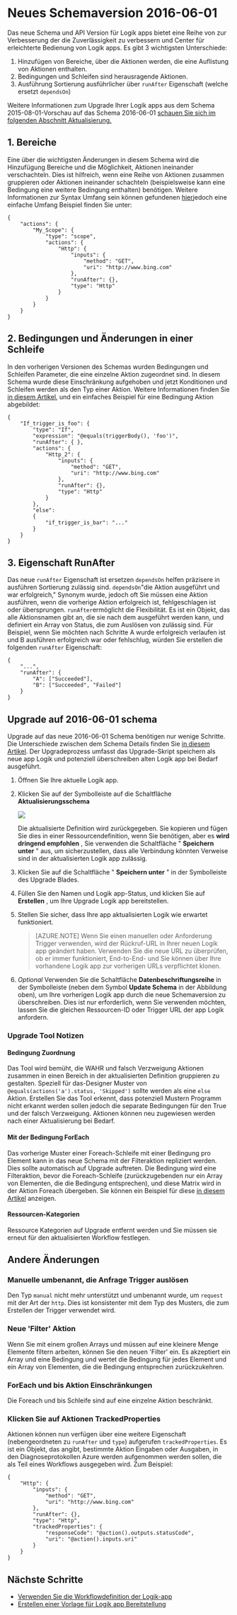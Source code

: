 <properties 
    pageTitle="Neues Schemaversion 2016-06-01 | Microsoft Azure" 
    description="Erfahren Sie, wie die JSON-Definition für die neueste Version von apps Logik schreiben" 
    authors="jeffhollan" 
    manager="dwrede" 
    editor="" 
    services="logic-apps" 
    documentationCenter=""/>

<tags
    ms.service="logic-apps"
    ms.workload="integration"
    ms.tgt_pltfrm="na"
    ms.devlang="na"
    ms.topic="article"
    ms.date="07/25/2016"
    ms.author="jehollan"/>
    
# <a name="new-schema-version-2016-06-01"></a>Neues Schemaversion 2016-06-01

Das neue Schema und API Version für Logik apps bietet eine Reihe von zur Verbesserung der die Zuverlässigkeit zu verbessern und Center für erleichterte Bedienung von Logik apps. Es gibt 3 wichtigsten Unterschiede:

1. Hinzufügen von Bereiche, über die Aktionen werden, die eine Auflistung von Aktionen enthalten.
1. Bedingungen und Schleifen sind herausragende Aktionen.
1. Ausführung Sortierung ausführlicher über `runAfter` Eigenschaft (welche ersetzt `dependsOn`)

Weitere Informationen zum Upgrade Ihrer Logik apps aus dem Schema 2015-08-01-Vorschau auf das Schema 2016-06-01 [schauen Sie sich im folgenden Abschnitt Aktualisierung.](#upgrading-to-2016-06-01-schema)


## <a name="1-scopes"></a>1. Bereiche

Eine über die wichtigsten Änderungen in diesem Schema wird die Hinzufügung Bereiche und die Möglichkeit, Aktionen ineinander verschachteln.  Dies ist hilfreich, wenn eine Reihe von Aktionen zusammen gruppieren oder Aktionen ineinander schachteln (beispielsweise kann eine Bedingung eine weitere Bedingung enthalten) benötigen.  Weitere Informationen zur Syntax Umfang sein können gefundenen [hier](app-service-logic-loops-and-scopes.md)jedoch eine einfache Umfang Beispiel finden Sie unter:


```
{
    "actions": {
        "My_Scope": {
            "type": "scope",
            "actions": {                
                "Http": {
                    "inputs": {
                        "method": "GET",
                        "uri": "http://www.bing.com"
                    },
                    "runAfter": {},
                    "type": "Http"
                }
            }
        }
    }
}
```

## <a name="2-conditions-and-loops-changes"></a>2. Bedingungen und Änderungen in einer Schleife

In den vorherigen Versionen des Schemas wurden Bedingungen und Schleifen Parameter, die eine einzelne Aktion zugeordnet sind.  In diesem Schema wurde diese Einschränkung aufgehoben und jetzt Konditionen und Schleifen werden als den Typ einer Aktion.  Weitere Informationen finden Sie [in diesem Artikel](app-service-logic-loops-and-scopes.md), und ein einfaches Beispiel für eine Bedingung Aktion abgebildet:

```
{
    "If_trigger_is_foo": {
        "type": "If",
        "expression": "@equals(triggerBody(), 'foo')",
        "runAfter": { },
        "actions": {
            "Http_2": {
                "inputs": {
                    "method": "GET",
                    "uri": "http://www.bing.com"
                },
                "runAfter": {},
                "type": "Http"
            }
        },
        "else": 
        {
            "if_trigger_is_bar": "..."
        }      
    }
}
```

## <a name="3-runafter-property"></a>3. Eigenschaft RunAfter

Das neue `runAfter` Eigenschaft ist ersetzen `dependsOn` helfen präzisere in ausführen Sortierung zulässig sind.  `dependsOn`"die Aktion ausgeführt und war erfolgreich," Synonym wurde, jedoch oft Sie müssen eine Aktion ausführen, wenn die vorherige Aktion erfolgreich ist, fehlgeschlagen ist oder übersprungen.  `runAfter`ermöglicht die Flexibilität.  Es ist ein Objekt, das alle Aktionsnamen gibt an, die sie nach dem ausgeführt werden kann, und definiert ein Array von Status, die zum Auslösen von zulässig sind.  Für Beispiel, wenn Sie möchten nach Schritte A wurde erfolgreich verlaufen ist und B ausführen erfolgreich war oder fehlschlug, würden Sie erstellen die folgenden `runAfter` Eigenschaft:

```
{
    "...",
    "runAfter": {
        "A": ["Succeeded"],
        "B": ["Succeeded", "Failed"]
    }
}
```

## <a name="upgrading-to-2016-06-01-schema"></a>Upgrade auf 2016-06-01 schema

Upgrade auf das neue 2016-06-01 Schema benötigen nur wenige Schritte.  Die Unterschiede zwischen dem Schema Details finden Sie [in diesem Artikel](app-service-logic-schema-2016-04-01.md).  Der Upgradeprozess umfasst das Upgrade-Skript speichern als neue app Logik und potenziell überschreiben alten Logik app bei Bedarf ausgeführt.

1. Öffnen Sie Ihre aktuelle Logik app.
1. Klicken Sie auf der Symbolleiste auf die Schaltfläche **Aktualisierungsschema**
   
    ![][1]
   
    Die aktualisierte Definition wird zurückgegeben.  Sie kopieren und fügen Sie dies in einer Ressourcendefinition, wenn Sie benötigen, aber es **wird dringend empfohlen** , Sie verwenden die Schaltfläche " **Speichern unter** " aus, um sicherzustellen, dass alle Verbindung könnten Verweise sind in der aktualisierten Logik app zulässig.
1. Klicken Sie auf die Schaltfläche " **Speichern unter** " in der Symbolleiste des Upgrade Blades.
1. Füllen Sie den Namen und Logik app-Status, und klicken Sie auf **Erstellen** , um Ihre Upgrade Logik app bereitstellen.
1. Stellen Sie sicher, dass Ihre app aktualisierten Logik wie erwartet funktioniert.

    >[AZURE.NOTE] Wenn Sie einen manuellen oder Anforderung Trigger verwenden, wird der Rückruf-URL in Ihrer neuen Logik app geändert haben.  Verwenden Sie die neue URL zu überprüfen, ob er immer funktioniert, End-to-End- und Sie können über Ihre vorhandene Logik app zur vorherigen URLs verpflichtet klonen.

1. *Optional* Verwenden Sie die Schaltfläche **Datenbeschriftungsreihe** in der Symbolleiste (neben dem Symbol **Update Schema** in der Abbildung oben), um Ihre vorherigen Logik app durch die neue Schemaversion zu überschreiben.  Dies ist nur erforderlich, wenn Sie verwenden möchten, lassen Sie die gleichen Ressourcen-ID oder Trigger URL der app Logik anfordern.

### <a name="upgrade-tool-notes"></a>Upgrade Tool Notizen

#### <a name="condition-mapping"></a>Bedingung Zuordnung

Das Tool wird bemüht, die WAHR und falsch Verzweigung Aktionen zusammen in einen Bereich in der aktualisierten Definition gruppieren zu gestalten.  Speziell für das-Designer Muster von `@equals(actions('a').status, 'Skipped')` sollte werden als eine `else` Aktion.  Erstellen Sie das Tool erkennt, dass potenziell Mustern Programm nicht erkannt werden sollen jedoch die separate Bedingungen für den True und der falsch Verzweigung.  Aktionen können neu zugewiesen werden nach einer Aktualisierung bei Bedarf.

#### <a name="foreach-with-condition"></a>Mit der Bedingung ForEach
  
Das vorherige Muster einer Foreach-Schleife mit einer Bedingung pro Element kann in das neue Schema mit der Filteraktion repliziert werden.  Dies sollte automatisch auf Upgrade auftreten.  Die Bedingung wird eine Filteraktion, bevor die Foreach-Schleife (zurückzugebenden nur ein Array von Elementen, die die Bedingung entsprechen), und diese Matrix wird in der Aktion Foreach übergeben.  Sie können ein Beispiel für diese [in diesem Artikel](app-service-logic-loops-and-scopes.md) anzeigen.

#### <a name="resource-tags"></a>Ressourcen-Kategorien

Ressource Kategorien auf Upgrade entfernt werden und Sie müssen sie erneut für den aktualisierten Workflow festlegen.

## <a name="other-changes"></a>Andere Änderungen

### <a name="manual-trigger-renamed-to-request-trigger"></a>Manuelle umbenannt, die Anfrage Trigger auslösen

Den Typ `manual` nicht mehr unterstützt und umbenannt wurde, um `request` mit der Art der `http`.  Dies ist konsistenter mit dem Typ des Musters, die zum Erstellen der Trigger verwendet wird.

### <a name="new-filter-action"></a>Neue 'Filter' Aktion

Wenn Sie mit einem großen Arrays und müssen auf eine kleinere Menge Elemente filtern arbeiten, können Sie den neuen 'Filter' ein.  Es akzeptiert ein Array und eine Bedingung und wertet die Bedingung für jedes Element und ein Array von Elementen, die die Bedingung entsprechen zurückzukehren.

### <a name="foreach-and-until-action-restrictions"></a>ForEach und bis Aktion Einschränkungen

Die Foreach und bis Schleife sind auf eine einzelne Aktion beschränkt.

### <a name="trackedproperties-on-actions"></a>Klicken Sie auf Aktionen TrackedProperties

Aktionen können nun verfügen über eine weitere Eigenschaft (nebengeordneten zu `runAfter` und `type`) aufgerufen `trackedProperties`.  Es ist ein Objekt, das angibt, bestimmte Aktion Eingaben oder Ausgaben, in den Diagnoseprotokollen Azure werden aufgenommen werden sollen, die als Teil eines Workflows ausgegeben wird.  Zum Beispiel:

```
{                
    "Http": {
        "inputs": {
            "method": "GET",
            "uri": "http://www.bing.com"
        },
        "runAfter": {},
        "type": "Http",
        "trackedProperties": {
            "responseCode": "@action().outputs.statusCode",
            "uri": "@action().inputs.uri"
        }
    }
}
```

## <a name="next-steps"></a>Nächste Schritte
- [Verwenden Sie die Workflowdefinition der Logik-app](app-service-logic-author-definitions.md)
- [Erstellen einer Vorlage für Logik app Bereitstellung](app-service-logic-create-deploy-template.md)


<!-- Image references -->
[1]: ./media/app-service-logic-schema-2016-04-01/upgradeButton.png
